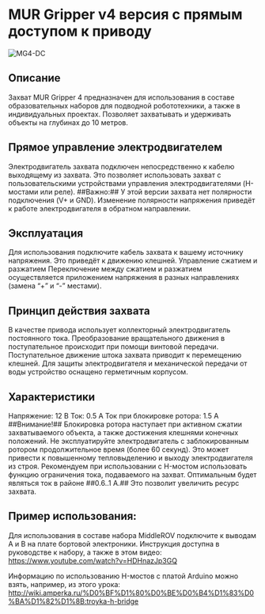 # MUR Gripper v4 версия с прямым доступом к приводу
![MG4-DC](https://user-images.githubusercontent.com/106134147/222038728-79fcc7fe-137f-417f-bc29-058ef8a5481d.jpg)
## Описание
Захват MUR Gripper 4 предназначен для использования в составе образовательных наборов для подводной робототехники, а также в индивидуальных проектах. Позволяет захватывать и удерживать объекты на глубинах до 10 метров.
## Прямое управление электродвигателем
Электродвигатель захвата подключен непосредственно к кабелю выходящему из захвата. Это позволяет использовать захват с пользовательскими устройствами управления электродвигателями (H-мостами или реле).
##Важно:## У этой версии захвата нет полярности подключения (V+ и GND). Изменение полярности напряжения приведёт к работе электродвигателя в обратном направлении. 
## Эксплуатация
Для использования подключите кабель захвата к вашему источнику напряжения. Это приведёт к движению клешней.
Управление сжатием и разжатием
Переключение между сжатием и разжатием осуществляется приложением напряжения в разных направлениях (замена “+” и “-” местами).
## Принцип действия захвата
В качестве привода использует коллекторный электродвигатель постоянного тока. Преобразование вращательного движения в поступательное происходит при помощи винтовой передачи. Поступательное движение штока захвата приводит к перемещению клешней. Для защиты электродвигателя и механической передачи от воды устройство оснащено герметичным корпусом.
## Характеристики
Напряжение: 12 В
Ток: 0.5 А
Ток при блокировке ротора: 1.5 А
##Внимание!## Блокировка ротора наступает при активном сжатии захватываемого объекта, а также достижения клешнями конечных положений. Не эксплуатируйте электродвигатель с заблокированным ротором продолжительное время (более 60 секунд). Это может привести к повышенному тепловыделению и выходу электродвигателя из строя.
Рекомендуем при использовании с H-мостом использовать функцию ограничения тока, подаваемого на захват. Оптимальным будет являться ток в районе ##0.6..1 А.## Это позволит увеличить ресурс захвата.
## Пример использования:
Для использования в составе набора MiddleROV подключите к выводам A и B на плате бортовой электроники. Инструкция доступна в руководстве к набору, а также в  этом видео:
https://www.youtube.com/watch?v=HDHnazJp3GQ

Информацию по использованию H-мостов с платой Arduino можно взять, например, из этого урока:
http://wiki.amperka.ru/%D0%BF%D1%80%D0%BE%D0%B4%D1%83%D0%BA%D1%82%D1%8B:troyka-h-bridge
